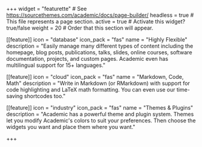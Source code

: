 +++
widget = "featurette"  # See https://sourcethemes.com/academic/docs/page-builder/
headless = true  # This file represents a page section.
active = true  # Activate this widget? true/false
weight = 20  # Order that this section will appear.

[[feature]]
  icon = "database"
  icon_pack = "fas"
  name = "Highly Flexible"
  description = "Easily manage many different types of content including the homepage, blog posts, publications, talks, slides, online courses, software documentation, projects, and custom pages. Academic even has multilingual support for 15+ languages."
  
[[feature]]
  icon = "cloud"
  icon_pack = "fas"
  name = "Markdown, Code, Math"
  description = "Write in Markdown (or RMarkdown) with support for code highlighting and LaTeX math formatting. You can even use our time-saving shortcodes too."
  
[[feature]]
  icon = "industry"
  icon_pack = "fas"
  name = "Themes & Plugins"
  description = "Academic has a powerful theme and plugin system. Themes let you modify Academic's colors to suit your preferences. Then choose the widgets you want and place them where you want."    

+++
